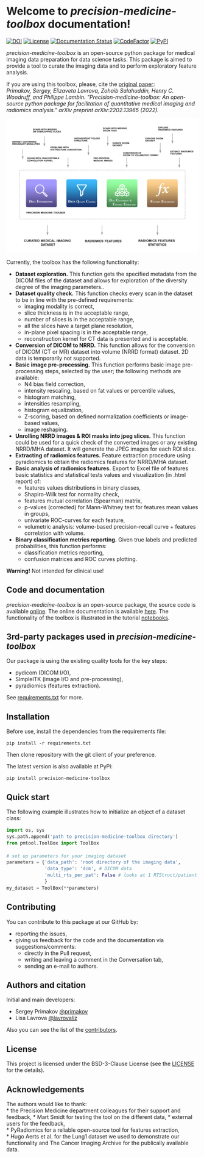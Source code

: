 # Welcome to *precision-medicine-toolbox* documentation!
[![DOI](https://zenodo.org/badge/259937957.svg)](https://zenodo.org/badge/latestdoi/259937957)
[![License](https://img.shields.io/github/license/primakov/precision-medicine-toolbox)](https://opensource.org/licenses/BSD-3-Clause)
[![Documentation Status](https://readthedocs.org/projects/precision-medicine-toolbox/badge/?version=latest)](https://precision-medicine-toolbox.readthedocs.io/en/latest/?badge=latest)
[![CodeFactor](https://www.codefactor.io/repository/github/primakov/precision-medicine-toolbox/badge)](https://www.codefactor.io/repository/github/primakov/precision-medicine-toolbox)
[![PyPI](https://img.shields.io/pypi/v/precision-medicine-toolbox)](https://pypi.org/project/precision-medicine-toolbox/)  

*precision-medicine-toolbox* is an open-source python package for medical imaging data preparation for data science tasks. 
This package is aimed to provide a tool to curate the imaging data and to perform exploratory feature analysis.  

If you are using this toolbox, please, cite the [original paper](https://arxiv.org/abs/2202.13965):  
*Primakov, Sergey, Elizaveta Lavrova, Zohaib Salahuddin, Henry C. Woodruff, and Philippe Lambin. "Precision-medicine-toolbox: An open-source python package for facilitation of quantitative medical imaging and radiomics analysis." arXiv preprint arXiv:2202.13965 (2022).*
  
![Graphical abstract](docs/graphical_abstract.png 'Graphical abstract')
  
Currently, the toolbox has the following functionality:  
  
* **Dataset exploration.** This function gets the specified metadata from the DICOM files of the dataset and allows for exploration of the diversity degree of the imaging parameters..
* **Dataset quality check.** This function checks every scan in the dataset to be in line with the pre-defined requirements:  
    * imaging modality is correct,  
    * slice thickness is in the acceptable range,  
    * number of slices is in the acceptable range,  
    * all the slices have a target plane resolution,  
    * in-plane pixel spacing is in the acceptable range,  
    * reconstruction kernel for CT data is presented and is acceptable.  
* **Conversion of DICOM to NRRD.** This function allows for the conversion of DICOM (CT or MR) dataset into volume (NRRD format) dataset. 2D data is temporarily not supported.  
* **Basic image pre-processing.** This function performs basic image pre-processing steps, selected by the user; the following methods are available:  
    * N4 bias field correction,  
    * intensity rescaling, based on fat values or percentile values,  
    * histogram matching,  
    * intensities resampling,  
    * histogram equalization,  
    * Z-scoring, based on defined normalization coefficients or image-based values,  
    * image reshaping.  
* **Unrolling NRRD images & ROI masks into jpeg slices.** This function could be used for a quick check of the converted images or any existing NRRD/MHA dataset. It will generate the JPEG images for each ROI slice.  
* **Extracting of radiomics features.** Feature extraction procedure using pyradiomics to obtain the radiomics features for NRRD/MHA dataset.  
* **Basic analysis of radiomics features.** Export to Excel file of features basic statistics and statistical tests values and visualization (in .html report) of:  
    * features values distributions in binary classes,
    * Shapiro-Wilk test for normality check,
    * features mutual correlation (Spearman) matrix,
    * p-values (corrected) for Mann-Whitney test for features mean values in groups,
    * univariate ROC-curves for each feature,
    * volumetric analysis: volume-based precision-recall curve + features correlation with volume.
* **Binary classification metrics reporting.** Given true labels and predicted probabilities, this function performs:
    * classification metrics reporting,
    * confusion matrices and ROC curves plotting.

**Warning!** Not intended for clinical use!

## Code and documentation
*precision-medicine-toolbox* is an open-source package, the source code is available [online](https://github.com/primakov/precision-medicine-toolbox). 
The online documentation is available [here](http://precision-medicine-toolbox.readthedocs.io/). 
The functionality of the toolbox is illustrated in the tutorial [notebooks](https://github.com/primakov/precision-medicine-toolbox/tree/master/examples).
## 3rd-party packages used in *precision-medicine-toolbox*
Our package is using the existing quality tools for the key steps:

* pydicom (DICOM I/O),
* SimpleITK (image I/O and pre-processing),
* pyradiomics (features extraction).

See [requirements.txt](https://github.com/primakov/precision-medicine-toolbox/blob/master/requirements.txt) for more.
## Installation
Before use, install the dependencies from the requirements file:  
```
pip install -r requirements.txt   
```  
Then clone repository with the git client of your preference.

The latest version is also available at PyPi:
```
pip install precision-medicine-toolbox   
``` 
## Quick start
The following example illustrates how to initialize an object of a dataset class:  
```python
import os, sys
sys.path.append('path to precision-medicine-toolbox directory')
from pmtool.ToolBox import ToolBox

# set up parameters for your imaging dataset
parameters = {'data_path': 'root directory of the imaging data',
              'data_type': 'dcm', # DICOM data
              'multi_rts_per_pat': False # looks at 1 RTStruct/patient only
              }
my_dataset = ToolBox(**parameters)
```
## Contributing
You can contribute to this package at our GitHub by:  

* reporting the issues,
* giving us feedback for the code and the documentation via suggestions/comments:
    * directly in the Pull request,
    * writing and leaving a comment in the Conversation tab,
    * sending an e-mail to authors.
## Authors and citation
Initial and main developers:  

* Sergey Primakov [@primakov](https://github.com/primakov)
* Lisa Lavrova [@lavrovaliz](https://github.com/lavrovaliz)

Also you can see the list of the [contributors](https://github.com/primakov/precision-medicine-toolbox/graphs/contributors).
## License
This project is licensed under the BSD-3-Clause License 
(see the [LICENSE](https://github.com/primakov/precision-medicine-toolbox/blob/master/LICENSE) for the details).
## Acknowledgements  
The authors would like to thank:  
    * the Precision Medicine department colleagues for their support and feedback,
    * Mart Smidt for testing the tool on the different data,
    * external users for the feedback,    
    * PyRadiomics for a reliable open-source tool for features extraction,  
    * Hugo Aerts et al. for the Lung1 dataset we used to demonstrate our functionality 
and The Cancer Imaging Archive for the publically available data.
